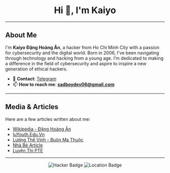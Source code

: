 <h1 align="center">Hi 👋, I'm Kaiyo</h1>

---

## About Me
I'm **Kaiyo Đặng Hoàng Ân**, a hacker from Ho Chi Minh City with a passion for cybersecurity and the digital world. Born in 2006, I've been navigating through technology and hacking from a young age. I’m dedicated to making a difference in the field of cybersecurity and aspire to inspire a new generation of ethical hackers.

- 🔗 **Contact**: [Telegram](t.me/kaiyodev)
- 📫 **How to reach me**: **sadboydev06@gmail.com**

---

## Media & Articles

Here are a few articles written about me:
- [Wikipedia - Đặng Hoàng Ân](https://vi.wikipedia.org/wiki/Dặng_Hoàng_Ân)
- [IuYouth.Edu.Vn](https://iuyouth.edu.vn/kaiyo/)
- [Lương Thế Vinh - Buôn Ma Thuộc](http://c2luongthevinh.pgddtbmt.edu.vn/chang-trai-hacker-kaiyo-dang-hoang-an-tai-nang-tre-tu-tphcm.html)
- [Nhà Bè Article](http://dvvl.ttdnnhabe.edu.vn/vi/news/doanh-nghiep-tuyen-dung/Kaiyo-Dang-Hoang-An-Hanh-Trinh-Cua-Mot-Hacker-Tre-Trong-The-Gioi-So-93.html)
- [Luyện Thi PTE](https://luyenthipte.edu.vn/tin-tuc/kaiyo-chang-trai-hacker-the-he-moi-se-thay-doi-cach-chung-ta-nhin-nhan-an-ninh-mang.html)

---

<p align="center">
  <img src="https://img.shields.io/badge/Hacker-Cybersecurity-blue" alt="Hacker Badge">
  <img src="https://img.shields.io/badge/Location-HoChiMinhCity-orange" alt="Location Badge">
</p>


